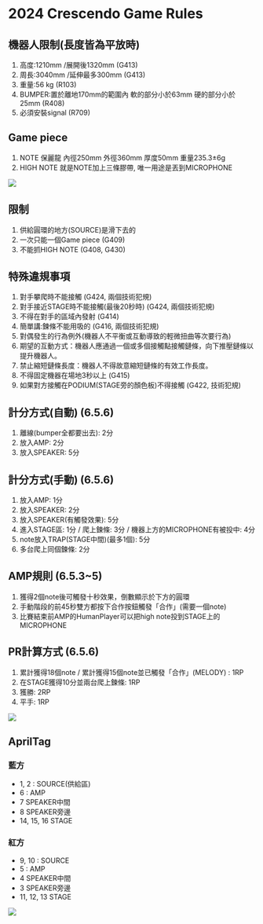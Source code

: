 <!-- title: FRC8725 2024規則整理 -->
<!-- description: 2024賽季規則整理 -->
<!-- category: Crescendo-->
<!-- tags: RULE -->
<!-- published time: 2024/01/08 -->

# 2024 Crescendo Game Rules
## 機器人限制(長度皆為平放時)
1. 高度:1210mm /展開後1320mm (G413)
2. 周長:3040mm /延伸最多300mm (G413)
3. 重量:56 kg (R103)
4. BUMPER:置於離地170mm的範圍內 軟的部分小於63mm 硬的部分小於25mm (R408)
5. 必須安裝signal (R709)

## Game piece
1.  NOTE 保麗龍 內徑250mm 外徑360mm 厚度50mm 重量235.3±6g
2. HIGH NOTE 就是NOTE加上三條膠帶, 唯一用途是丟到MICROPHONE

![](image/articleImage/2024_gm/note.png)

## 限制
1.  供給圓環的地方(SOURCE)是滑下去的
2. 一次只能一個Game piece (G409)
3. 不能抓HIGH NOTE (G408, G430)

## 特殊違規事項
1. 對手攀爬時不能接觸 (G424, 兩個技術犯規)
2. 對手接近STAGE時不能接觸(最後20秒時) (G424, 兩個技術犯規)
3. 不得在對手的區域內發射 (G414)
4. 簡單講:鍊條不能用吸的 (G416, 兩個技術犯規)
 1. 對偶發生的行為例外(機器人不平衡或互動導致的輕微扭曲等次要行為)
 32. 期望的互動方式：機器人應通過一個或多個接觸點接觸鏈條，向下推壓鏈條以提升機器人。
 3. 禁止縮短鏈條長度：機器人不得故意縮短鏈條的有效工作長度。
5. 不得固定機器在場地3秒以上 (G415)
6. 如果對方接觸在PODIUM(STAGE旁的顏色板)不得接觸 (G422, 技術犯規)

## 計分方式(自動) (6.5.6)
1. 離線(bumper全都要出去): 2分
2. 放入AMP: 2分
3. 放入SPEAKER: 5分

## 計分方式(手動) (6.5.6)
1. 放入AMP: 1分
2. 放入SPEAKER: 2分
3. 放入SPEAKER(有觸發效果): 5分
4. 進入STAGE區: 1分 / 爬上鍊條: 3分 / 機器上方的MICROPHONE有被投中: 4分
5. note放入TRAP(STAGE中間)(最多1個): 5分
6. 多台爬上同個鍊條: 2分

## AMP規則 (6.5.3~5)
1. 獲得2個note後可觸發十秒效果，倒數顯示於下方的圓環
2. 手動階段的前45秒雙方都按下合作按鈕觸發「合作」(需要一個note)
3. 比賽結束前AMP的HumanPlayer可以把high note投到STAGE上的MICROPHONE

## PR計算方式 (6.5.6)
1. 累計獲得18個note / 累計獲得15個note並已觸發「合作」(MELODY) : 1RP
2. 在STAGE獲得10分並兩台爬上鍊條: 1RP
3. 獲勝: 2RP
4. 平手: 1RP

![](image/articleImage/2024_gm/score.png)

## AprilTag
### 藍方
* 1, 2 : SOURCE(供給區)
* 6 : AMP
* 7 SPEAKER中間
* 8 SPEAKER旁邊
* 14, 15, 16 STAGE

### 紅方
* 9, 10 : SOURCE
* 5 : AMP
* 4 SPEAKER中間
* 3 SPEAKER旁邊
* 11, 12, 13 STAGE
  
![](image/articleImage/2024_gm/apt.png)
